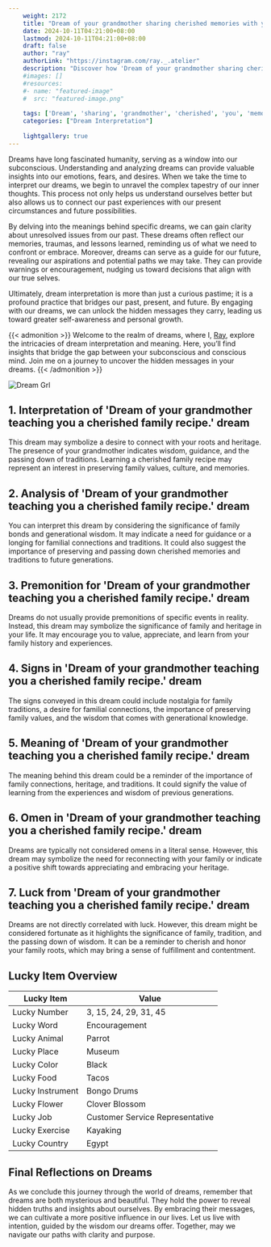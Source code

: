 ```yaml
---
    weight: 2172
    title: "Dream of your grandmother sharing cherished memories with you."  # Assuming 'title' column exists
    date: 2024-10-11T04:21:00+08:00
    lastmod: 2024-10-11T04:21:00+08:00
    draft: false
    author: "ray"
    authorLink: "https://instagram.com/ray._.atelier"
    description: "Discover how 'Dream of your grandmother sharing cherished memories with you.' can interpret your future and uncover its significant meanings in your life."
    #images: []
    #resources:
    #- name: "featured-image"
    #  src: "featured-image.png"
    
    tags: ['Dream', 'sharing', 'grandmother', 'cherished', 'you', 'memories']
    categories: ["Dream Interpretation"]
    
    lightgallery: true
---
```

    
Dreams have long fascinated humanity, serving as a window into our subconscious. Understanding and analyzing dreams can provide valuable insights into our emotions, fears, and desires. When we take the time to interpret our dreams, we begin to unravel the complex tapestry of our inner thoughts. This process not only helps us understand ourselves better but also allows us to connect our past experiences with our present circumstances and future possibilities.

By delving into the meanings behind specific dreams, we can gain clarity about unresolved issues from our past. These dreams often reflect our memories, traumas, and lessons learned, reminding us of what we need to confront or embrace. Moreover, dreams can serve as a guide for our future, revealing our aspirations and potential paths we may take. They can provide warnings or encouragement, nudging us toward decisions that align with our true selves.

Ultimately, dream interpretation is more than just a curious pastime; it is a profound practice that bridges our past, present, and future. By engaging with our dreams, we can unlock the hidden messages they carry, leading us toward greater self-awareness and personal growth.

{{< admonition >}}
Welcome to the realm of dreams, where I, [Ray](https://instagram.com/ray._.atelier), explore the intricacies of dream interpretation and meaning. Here, you’ll find insights that bridge the gap between your subconscious and conscious mind. Join me on a journey to uncover the hidden messages in your dreams.
{{< /admonition >}}

![Dream Grl](https://cdn.pixabay.com/photo/2017/11/02/03/35/gothic-2910057_1280.jpg "Dream Grl")

## 1. Interpretation of 'Dream of your grandmother teaching you a cherished family recipe.' dream

This dream may symbolize a desire to connect with your roots and heritage. The presence of your grandmother indicates wisdom, guidance, and the passing down of traditions. Learning a cherished family recipe may represent an interest in preserving family values, culture, and memories.

## 2. Analysis of 'Dream of your grandmother teaching you a cherished family recipe.' dream

You can interpret this dream by considering the significance of family bonds and generational wisdom. It may indicate a need for guidance or a longing for familial connections and traditions. It could also suggest the importance of preserving and passing down cherished memories and traditions to future generations.

## 3. Premonition for 'Dream of your grandmother teaching you a cherished family recipe.' dream

Dreams do not usually provide premonitions of specific events in reality. Instead, this dream may symbolize the significance of family and heritage in your life. It may encourage you to value, appreciate, and learn from your family history and experiences.

## 4. Signs in 'Dream of your grandmother teaching you a cherished family recipe.' dream

The signs conveyed in this dream could include nostalgia for family traditions, a desire for familial connections, the importance of preserving family values, and the wisdom that comes with generational knowledge.

## 5. Meaning of 'Dream of your grandmother teaching you a cherished family recipe.' dream

The meaning behind this dream could be a reminder of the importance of family connections, heritage, and traditions. It could signify the value of learning from the experiences and wisdom of previous generations.

## 6. Omen in 'Dream of your grandmother teaching you a cherished family recipe.' dream

Dreams are typically not considered omens in a literal sense. However, this dream may symbolize the need for reconnecting with your family or indicate a positive shift towards appreciating and embracing your heritage.

## 7. Luck from 'Dream of your grandmother teaching you a cherished family recipe.' dream

Dreams are not directly correlated with luck. However, this dream might be considered fortunate as it highlights the significance of family, tradition, and the passing down of wisdom. It can be a reminder to cherish and honor your family roots, which may bring a sense of fulfillment and contentment.

## Lucky Item Overview
| Lucky Item          | Value              |
|---------------|--------------------|
| Lucky Number        | 3, 15, 24, 29, 31, 45  |
| Lucky Word          | Encouragement |
| Lucky Animal        | Parrot |
| Lucky Place         | Museum     |
| Lucky Color         | Black     |
| Lucky Food          | Tacos      |
| Lucky Instrument    | Bongo Drums |
| Lucky Flower        | Clover Blossom    |
| Lucky Job           | Customer Service Representative       |
| Lucky Exercise      | Kayaking  |
| Lucky Country       | Egypt    |


##  Final Reflections on Dreams

As we conclude this journey through the world of dreams, remember that dreams are both mysterious and beautiful. They hold the power to reveal hidden truths and insights about ourselves. By embracing their messages, we can cultivate a more positive influence in our lives. Let us live with intention, guided by the wisdom our dreams offer. Together, may we navigate our paths with clarity and purpose.
